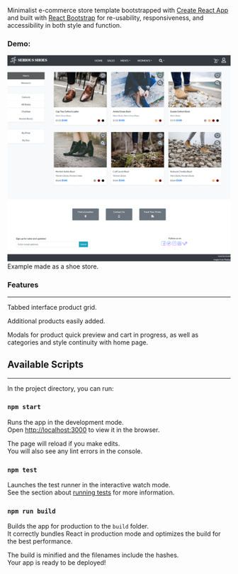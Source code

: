 Minimalist e-commerce store template bootstrapped with [Create React App](https://github.com/facebook/create-react-app) and built with [React Bootstrap](https://react-bootstrap.netlify.com/) for re-usability, responsiveness, and accessibility in both style and function. 

### Demo: 
![Demo](./src/images/screenshot-7-15-19.png)
Example made as a shoe store.


### Features
---

Tabbed interface product grid. 

Additional products easily added. 

Modals for product quick preview and cart in progress, as well as categories and style continuity with home page.


## Available Scripts
---

In the project directory, you can run:

### `npm start`

Runs the app in the development mode.<br>
Open [http://localhost:3000](http://localhost:3000) to view it in the browser.

The page will reload if you make edits.<br>
You will also see any lint errors in the console.

### `npm test`

Launches the test runner in the interactive watch mode.<br>
See the section about [running tests](https://facebook.github.io/create-react-app/docs/running-tests) for more information.

### `npm run build`

Builds the app for production to the `build` folder.<br>
It correctly bundles React in production mode and optimizes the build for the best performance.

The build is minified and the filenames include the hashes.<br>
Your app is ready to be deployed!